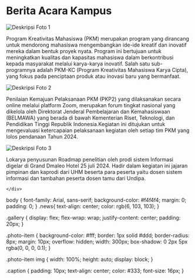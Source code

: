 <!DOCTYPE html>
<html lang="en">
<head>
    <meta charset="UTF-8">
    <meta name="viewport" content="width=device-width, initial-scale=1.0">
    <title>Document</title>
    <link rel="stylesheet" href="news.css">
</head>
<body>
    <h1 class="news">Berita Acara Kampus</h1>
    <div class="gallery">
        <div class="photo-item">
            <img src="pkm-kc.jpg" alt="Deskripsi Foto 1">
            <p class="caption">Program Kreativitas Mahasiswa (PKM) merupakan program yang dirancang untuk mendorong mahasiswa mengembangkan ide-ide kreatif dan inovatif mereka dalam bentuk proyek nyata.
                Program ini bertujuan untuk meningkatkan kualitas dan kapasitas mahasiswa dalam berkontribusi kepada masyarakat melalui karya-karya inovatif. Salah satu sub-programnya adalah PKM-KC (Program Kreativitas Mahasiswa Karya Cipta), yang fokus pada penciptaan produk atau inovasi baru yang bermanfaat.</p>
        </div>
        <div class="photo-item">
            <img src="pkm-ki.jpg" alt="Deskripsi Foto 2">
            <p class="caption">Penilaian Kemajuan Pelaksanaan PKM (PKP2) yang dilaksanakan secara online melalui platform Zoom, merupakan forum tingkat nasional yang dikelola oleh Direktorat Jenderal Pembelajaran dan Kemahasiswaan (BELMAWA) yang berada di bawah Kementerian Riset, Teknologi, dan Pendidikan Tinggi Republik Indonesia.Kegiatan ini ditujukan untuk mengevaluasi ketercapaian pelaksanaan kegiatan oleh setiap tim PKM yang lolos pendanaan Tahun 2024.</p>
        </div>
        <div class="photo-item">
            <img src="penelitian.jpg" alt="Deskripsi Foto 3">
            <p class="caption">Lokarya penyusunan Roadmap penelitian oleh prodi sistem Informasi digelar di Grand Dmaleo Hotel 25 juli 2024. Hadir dalam kegiatan ini jajaran pimpinan dan kaprodi dari UHM beserta para peserta yaitu dosen sistem informasi dan tambahan peserta dosen tamu dari Undipa.</p>
        </div>
        
    </div>
</body>
</html>
body {
    font-family: Arial, sans-serif;
    background-color: #f4f4f4;
    margin: 0;
    padding: 0;
}
.news{
    text-align: center;
    color: rgb(6, 103, 103);
}

.gallery {
    display: flex;
    flex-wrap: wrap;
    justify-content: center;
    padding: 20px;
}

.photo-item {
    background-color: #fff;
    border: 1px solid #ddd;
    border-radius: 8px;
    margin: 10px;
    overflow: hidden;
    width: 300px;
    box-shadow: 0 2px 5px rgba(0, 0, 0, 0.1);
}

.photo-item img {
    width: 100%;
    height: auto;
    display: block;
}

.caption {
    padding: 10px;
    text-align: center;
    color: #333;
    font-size: 16px;
}
